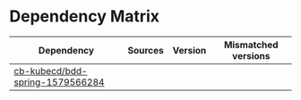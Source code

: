 # Dependency Matrix

Dependency | Sources | Version | Mismatched versions
---------- | ------- | ------- | -------------------
[cb-kubecd/bdd-spring-1579566284](https://github.com/cb-kubecd/bdd-spring-1579566284.git) |  | []() | 
